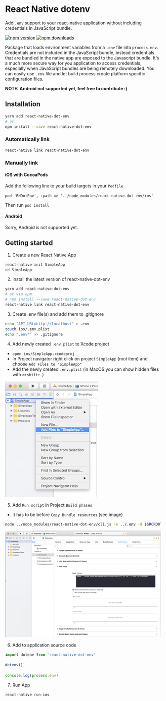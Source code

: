 # React Native dotenv

Add `.env` support to your react-native application without including credentials in JavaScript bundle.

[![npm version](https://img.shields.io/npm/v/react-native-dot-env.svg?style=flat-square)](https://www.npmjs.com/package/react-native-dot-env)
[![npm downloads](https://img.shields.io/npm/dt/react-native-dot-env.svg?style=flat-square)](https://www.npmjs.com/package/react-native-dot-env)

Package that loads environment variables from a `.env` file into `process.env`. Credentials are not included in the JavaScript bundle, instead credentials that are bundled in the native app are exposed to the Javascript bundle. It's a much more secure way for you application to access credentials, especially when JavaScript bundles are being remotely downloaded. You can easily use `.env` file and let build process create platform specific configuration files.

**NOTE: Android not supported yet, feel free to contribute :)**

## Installation

```sh
yarn add react-native-dot-env
# or
npm install --save react-native-dot-env
```

### Automatically link

```sh
react-native link react-native-dot-env
```

### Manually link

#### iOS with CocoaPods

Add the following line to your build targets in your `Podfile`

`pod 'RNDotEnv', :path => '../node_modules/react-native-dot-env/ios'`

Then run `pod install`

#### Android

Sorry, Android is not supported yet.

## Getting started

1. Create a new React Native App

  ```sh
  react-native init SimpleApp
  cd SimpleApp
  ```

2. Install the latest version of react-native-dot-env

  ```sh
  yarn add react-native-dot-env
  # or via npm
  # npm install --save react-native-dot-env
  react-native link react-native-dot-env
  ```

3. Create .env file(s) and add them to .gitignore

  ```sh
  echo "API_URL=http://localhost" > .env
  touch ios/.env.plist
  echo ".env*" >> .gitignore
  ```

4. Add newly created `.env.plist` to Xcode project

  - `open ios/SimpleApp.xcodeproj`
  - In Project navigator right click on project `SimpleApp` (root item) and choose `Add Files to "SimpleApp"`
  - Add the newly created `.env.plist` (in MacOS you can show hidden files with `⌘+shift+.`)

  ![Add file](docs/add_file.png)

5. Add `Run script` in Project `Build phases`

  - It has to be before `Copy Bundle resources` (see image)

  ```sh
  node ../node_modules/react-native-dot-env/cli.js -e ../.env -d $SRCROOT
  ```

  ![Build phases](docs/build_phases.png)

6. Add to application source code

  ```js
  import dotenv from 'react-native-dot-env'

  dotenv()

  console.log(process.env)
  ```

7. Run App

  ```sh
  react-native run-ios
  ```

